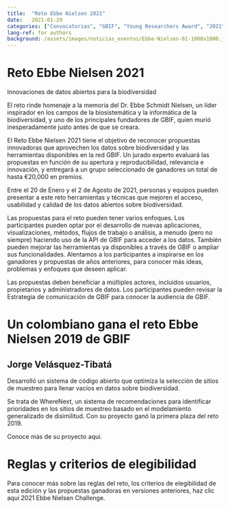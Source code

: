 ```yaml
---
title:  "Reto Ebbe Nielsen 2021"
date:   2021-01-29
categories: ["Convocatorias", "GBIF", "Young Researchers Award", "2021"]
lang-ref: for authors
background: /assets/images/noticias_eventos/Ebbe-Nielsen-01-1000x1000.jpg
---
```


# Reto Ebbe Nielsen 2021

Innovaciones de datos abiertos para la biodiversidad

El reto rinde homenaje a la memoria del Dr. Ebbe Schmidt Nielsen, un líder inspirador en los campos de la biosistemática y la informática de la biodiversidad, y uno de los principales fundadores de GBIF, quien murió inesperadamente justo antes de que se creara.

El Reto Ebbe Nielsen 2021 tiene el objetivo de reconocer propuestas innovadoras que aprovechen los datos sobre biodiversidad y las herramientas  disponibles en la red GBIF. Un jurado experto evaluará las propuestas en función de su apertura y reproducibilidad, relevancia e innovación, y entregará a un grupo seleccionado de ganadores un total de hasta €20,000 en premios.

Entre el 20 de Enero y el 2 de Agosto de 2021, personas y equipos pueden presentar a este reto herramientas y técnicas que mejoren el acceso, usabilidad y calidad de los datos abiertos sobre biodiversidad.

Las propuestas para el reto pueden tener varios enfoques. Los participantes pueden optar por el desarrollo de nuevas aplicaciones, visualizaciones, métodos, flujos de trabajo o análisis, a menudo (pero no siempre) haciendo uso de la API de GBIF para acceder a los datos. También pueden mejorar las herramientas ya disponibles a través de GBIF o ampliar sus funcionalidades. Alentamos a los participantes a inspirarse en los ganadores y propuestas de años anteriores, para conocer más ideas, problemas y enfoques que deseen aplicar.

Las propuestas deben beneficiar a múltiples actores, incluidos usuarios, propietarios y administradores de datos. Los participantes pueden revisar la Estrategia de comunicación de GBIF para conocer la audiencia de GBIF.

# Un colombiano gana el reto Ebbe Nielsen 2019 de GBIF

## Jorge Velásquez-Tibatá

Desarrolló un sistema de código abierto que optimiza la selección de sitios de muestreo para llenar vacíos en datos sobre biodiversidad.

Se trata de WhereNext, un sistema de recomendaciones para identificar prioridades en los sitios de muestreo basado en el modelamiento generalizado de disimilitud. Con su proyecto ganó la primera plaza del reto 2019.

Conoce más de su proyecto aquí.

# Reglas y criterios de elegibilidad

Para conocer más sobre las reglas del reto, los criterios de elegibilidad de esta edición  y las propuestas ganadoras en versiones anteriores, haz clic aquí 2021 Ebbe Nielsen Challenge.
